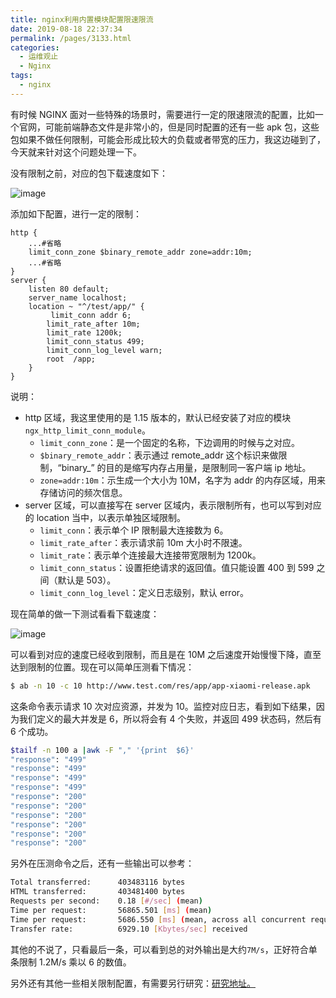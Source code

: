 ```yaml
---
title: nginx利用内置模块配置限速限流
date: 2019-08-18 22:37:34
permalink: /pages/3133.html
categories:
  - 运维观止
  - Nginx
tags:
  - nginx
---
```


有时候 NGINX 面对一些特殊的场景时，需要进行一定的限速限流的配置，比如一个官网，可能前端静态文件是非常小的，但是同时配置的还有一些 apk 包，这些包如果不做任何限制，可能会形成比较大的负载或者带宽的压力，我这边碰到了，今天就来针对这个问题处理一下。



没有限制之前，对应的包下载速度如下：





![image](https://tvax3.sinaimg.cn/large/008k1Yt0ly1grziuiirnkj31wy0bqtfj.jpg)





添加如下配置，进行一定的限制：



```nginx
http {
    ...#省略
    limit_conn_zone $binary_remote_addr zone=addr:10m;
    ...#省略
}
server {
    listen 80 default;
    server_name localhost;
    location ~ "^/test/app/" {
         limit_conn addr 6;
        limit_rate_after 10m;
        limit_rate 1200k;
        limit_conn_status 499;
        limit_conn_log_level warn;
        root  /app;
    }
}
```



说明：



- http 区域，我这里使用的是 1.15 版本的，默认已经安装了对应的模块`ngx_http_limit_conn_module`。
  - `limit_conn_zone`：是一个固定的名称，下边调用的时候与之对应。
  - `$binary_remote_addr`：表示通过 remote_addr 这个标识来做限制，“binary_” 的目的是缩写内存占用量，是限制同一客户端 ip 地址。
  - `zone=addr:10m`：示生成一个大小为 10M，名字为 addr 的内存区域，用来存储访问的频次信息。
- server 区域，可以直接写在 server 区域内，表示限制所有，也可以写到对应的 location 当中，以表示单独区域限制。
  - `limit_conn`：表示单个 IP 限制最大连接数为 6。
  - `limit_rate_after`：表示请求前 10m 大小时不限速。
  - `limit_rate`：表示单个连接最大连接带宽限制为 1200k。
  - `limit_conn_status`：设置拒绝请求的返回值。值只能设置 400 到 599 之间（默认是 503）。
  - `limit_conn_log_level`：定义日志级别，默认 error。



现在简单的做一下测试看看下载速度：





![image](https://tva4.sinaimg.cn/large/008k1Yt0ly1grziun9okmj31xk0b4wkh.jpg)





可以看到对应的速度已经收到限制，而且是在 10M 之后速度开始慢慢下降，直至达到限制的位置。现在可以简单压测看下情况：



```sh
$ ab -n 10 -c 10 http://www.test.com/res/app/app-xiaomi-release.apk
```



这条命令表示请求 10 次对应资源，并发为 10。监控对应日志，看到如下结果，因为我们定义的最大并发是 6，所以将会有 4 个失败，并返回 499 状态码，然后有 6 个成功。



```sh
$tailf -n 100 a |awk -F "," '{print  $6}'
"response": "499"
"response": "499"
"response": "499"
"response": "499"
"response": "200"
"response": "200"
"response": "200"
"response": "200"
"response": "200"
"response": "200"
```



另外在压测命令之后，还有一些输出可以参考：



```sh
Total transferred:      403483116 bytes
HTML transferred:       403481400 bytes
Requests per second:    0.18 [#/sec] (mean)
Time per request:       56865.501 [ms] (mean)
Time per request:       5686.550 [ms] (mean, across all concurrent requests)
Transfer rate:          6929.10 [Kbytes/sec] received
```



其他的不说了，只看最后一条，可以看到总的对外输出是大约`7M/s`，正好符合单条限制 1.2M/s 乘以 6 的数值。



另外还有其他一些相关限制配置，有需要另行研究：[研究地址。](http://t.cn/AiH218nT)
